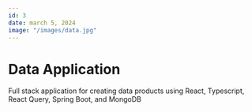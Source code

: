 ```yaml
---
id: 3
date: march 5, 2024
image: "/images/data.jpg"
---
```


# Data Application

Full stack application for creating data products using React, Typescript, React Query, Spring Boot, and MongoDB

